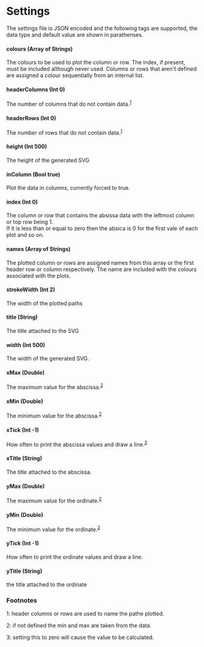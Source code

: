 # Settings

The settings file is JSON encoded and the following tags are supported, the data type and default value are shown in parathenses.

#### colours (Array of Strings)
The colours to be used to plot the column or row. The index, if present, must be included although never used.
Columns or rows that aren't defined are assigned a colour sequentially from an internal list.

#### headerColumns (Int 0)
The number of columns that do not contain data.<sup>[1](#fn1)</sup>

#### headerRows (Int 0)
The number of rows that do not contain data.<sup>[1](#fn1)</sup>

#### height (Int 500)
The height of the generated SVG

#### inColumn (Bool true)
Plot the data in columns, currently forced to true.

#### index (Int 0)
The column or row that contains the absissa data with the leftmost column or top row being 1.<br/>
If it is less than or equal to zero then the absica is 0 for the first vale of each plot and so on.

#### names (Array of Strings)
The plotted column or rows are assigned names from this array or the first header row or column respectively.
The name are included with the colours associated with the plots.

#### strokeWidth (Int 2)
The width of the plotted paths

#### title (String)
The title attached to the SVG

#### width (Int 500)
The width of the generated SVG.

#### xMax (Double)
The maximum value for the abscissa.<sup>[2](#fn2)</sup>

#### xMin (Double)
The minimum value for the abscissa.<sup>[2](#fn2)</sup>

#### xTick (Int -1)
How often to print the abscissa values and draw a line.<sup>[3](#fn3)</sup>

#### xTitle (String)
The title attached to the abscissa.

#### yMax (Double)
The maximum value for the ordinate.<sup>[2](#fn2)</sup>

#### yMin (Double)
The minimum value for the ordinate.<sup>[2](#fn2)</sup>

#### yTick (Int -1)
How often to print the ordinate values and draw a line.
#### yTitle (String)
the title attached to the ordinate

### Footnotes

<a id="fn1">1</a>: header columns or rows are used to name the pathe plotted.

<a id="fn2">2</a>: if not defined the min and max are taken from the data.

<a id="fn3">3</a>: setting this to zero will cause the value to be calculated.
